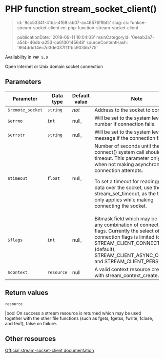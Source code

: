 PHP function stream_socket_client()
===================================

> id: '8cc53341-41bc-4f68-ab07-ac46576f9bfc'
> slug:
> 	cs: funkce-stream-socket-client
> 	en: php-function-stream-socket-client
> 
> publicationDate: '2019-09-11 10:04:03'
> mainCategoryId: '0eeab3a7-a54b-46db-a253-ca6100145648'
> sourceContentHash: '864ddd14ec7d3de037f11fbc9035b775'

Availability in `PHP 5.0`

Open Internet or Unix domain socket connection


Parameters
--------------

| Parameter | Data type | Default value | Note |
|-----|-----|-----|-----|
| `$remote_socket` | `string` | *not* | Address to the socket to connect to. |
| `$errno` | `int` | null, | Will be set to the system level error number if connection fails. |
| `$errstr` | `string` | null, | Will be set to the system level error message if the connection fails. |
| `$timeout` | `float` | null, | Number of seconds until the connect() system call should timeout. This parameter only applies when not making asynchronous connection attempts. <p>To set a timeout for reading/writing data over the socket, use the stream_set_timeout, as the timeout only applies while making connecting the socket. |
| `$flags` | `int` | null, | Bitmask field which may be set to any combination of connection flags. Currently the select of connection flags is limited to STREAM_CLIENT_CONNECT (default), STREAM_CLIENT_ASYNC_CONNECT and STREAM_CLIENT_PERSISTENT. |
| `$context` | `resource` | null | A valid context resource created with stream_context_create. |


Return values
----------------

`resource`

|bool On success a stream resource is returned which may
be used together with the other file functions (such as
fgets, fgetss,
fwrite, fclose, and
feof), false on failure.

Other resources
------------

[Official stream-socket-client documentation](https://www.php.net/manual/en/function.stream-socket-client.php)
